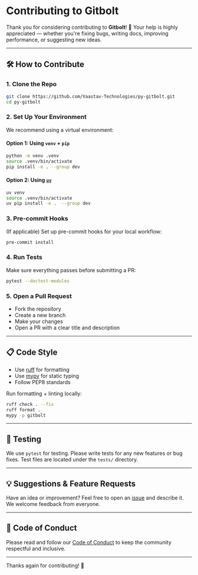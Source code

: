 # Contributing to Gitbolt

Thank you for considering contributing to **Gitbolt**! 🎉
Your help is highly appreciated — whether you're fixing bugs, writing docs, improving performance, or suggesting new ideas.

---

## 🛠️ How to Contribute

### 1. **Clone the Repo**

```bash
git clone https://github.com/Vaastav-Technologies/py-gitbolt.git
cd py-gitbolt
```

### 2. **Set Up Your Environment**

We recommend using a virtual environment:

#### Option 1: Using `venv` + `pip`

```bash
python -m venv .venv
source .venv/bin/activate
pip install -e . --group dev
```

#### Option 2: Using [`uv`](https://github.com/astral-sh/uv)

```bash
uv venv
source .venv/bin/activate
uv pip install -e .  --group dev
```

### 3. **Pre-commit Hooks**

(If applicable) Set up pre-commit hooks for your local workflow:

```bash
pre-commit install
```

### 4. **Run Tests**

Make sure everything passes before submitting a PR:

```bash
pytest --doctest-modules
```

### 5. **Open a Pull Request**

* Fork the repository
* Create a new branch
* Make your changes
* Open a PR with a clear title and description

---

## 📋 Code Style

* Use [ruff](https://github.com/astral-sh/ruff) for formatting
* Use [mypy](http://mypy-lang.org/) for static typing
* Follow PEP8 standards

Run formatting + linting locally:

```bash
ruff check . --fix
ruff format .
mypy -p gitbolt
```

---

## 🧪 Testing

We use `pytest` for testing. Please write tests for any new features or bug fixes.
Test files are located under the `tests/` directory.

---

## 💡 Suggestions & Feature Requests

Have an idea or improvement? Feel free to open an [issue](https://github.com/your-username/gitbolt/issues) and describe it. We welcome feedback from everyone.

---

## 🤝 Code of Conduct

Please read and follow our [Code of Conduct](CODE_OF_CONDUCT.md) to keep the community respectful and inclusive.

---

Thanks again for contributing! 🚀
